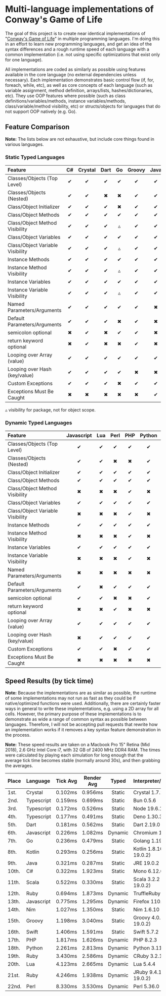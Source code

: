 # Multi-language implementations of Conway's Game of Life

The goal of this project is to create near identical implementations of "[Conway's Game of Life](http://en.wikipedia.org/wiki/Conway's_Game_of_Life)" in multiple programming languages. I'm doing this in an effort to learn new programming languages, and get an idea of the syntax differences and a rough runtime speed of each language with a common implementation (i.e. not using specific optimizations that exist only for one language).

All implementations are coded as similarly as possible using features available in the core language (no external dependencies unless necessary). Each implementation demonstrates basic control flow (if, for, foreach, while, etc), as well as core concepts of each language (such as variable assignment, method definition, arrays/lists, hashes/dictionaries, etc). They use OOP features where possible (such as class definitions/variables/methods, instance variables/methods, class/variable/method visibility, etc) or structs/objects for languages that do not support OOP natively (e.g. Go).

## Feature Comparison

**Note:** The lists below are not exhaustive, but include core things found in various languages.

### Static Typed Languages

| Feature                          | C#  | Crystal | Dart | Go  | Groovy | Java | Kotlin | Nim | Scala | Swift | TypeScript |
| :------------------------------- | :-: | :-----: | :--: | :-: | :----: | :--: | :----: | :-: | :---: | :---: | :--------: |
| Classes/Objects (Top Level)      |  ✔  |    ✔    |  ✔   |  ✔  |   ✔    |  ✔   |   ✔    |  ✔  |   ✔   |   ✔   |     ✔      |
| Classes/Objects (Nested)         |  ✔  |    ✔    |  ✖   |  ✖  |   ✔    |  ✔   |   ✔    |  ✖  |   ✔   |   ✖   |     ✔      |
| Class/Object Initializer         |  ✔  |    ✔    |  ✔   |  ✖  |   ✔    |  ✔   |   ✔    |  ✖  |   ✔   |   ✔   |     ✔      |
| Class/Object Methods             |  ✔  |    ✔    |  ✔   |  ✔  |   ✔    |  ✔   |   ✔    |  ✖  |   ✔   |   ✔   |     ✔      |
| Class/Object Method Visibility   |  ✔  |    ✔    |  ✔   |  ▵  |   ✔    |  ✔   |   ✔    |  ✖  |   ✔   |   ✔   |     ✔      |
| Class/Object Variables           |  ✔  |    ✔    |  ✔   |  ✔  |   ✔    |  ✔   |   ✔    |  ✖  |   ✔   |   ✖   |     ✔      |
| Class/Object Variable Visibility |  ✔  |    ✔    |  ✔   |  ▵  |   ✔    |  ✔   |   ✔    |  ✖  |   ✔   |   ✖   |     ✔      |
| Instance Methods                 |  ✔  |    ✔    |  ✔   |  ✔  |   ✔    |  ✔   |   ✔    |  ✔  |   ✔   |   ✔   |     ✔      |
| Instance Method Visibility       |  ✔  |    ✔    |  ✔   |  ▵  |   ✔    |  ✔   |   ✔    |  ✔  |   ✔   |   ✔   |     ✔      |
| Instance Variables               |  ✔  |    ✔    |  ✔   |  ✔  |   ✔    |  ✔   |   ✔    |  ✔  |   ✔   |   ✔   |     ✔      |
| Instance Variable Visibility     |  ✔  |    ✔    |  ✔   |  ▵  |   ✔    |  ✔   |   ✔    |  ✔  |   ✔   |   ✔   |     ✔      |
| Named Parameters/Arguments       |  ✔  |    ✔    |  ✔   |  ✔  |   ✔    |  ✖   |   ✔    |  ✖  |   ✔   |   ✔   |     ✖      |
| Default Parameters/Arguments     |  ✔  |    ✔    |  ✔   |  ✖  |   ✔    |  ✖   |   ✔    |  ✔  |   ✔   |   ✔   |     ✔      |
| semicolon optional               |  ✖  |    ✔    |  ✖   |  ✔  |   ✔    |  ✖   |   ✔    |  ✔  |   ✔   |   ✔   |     ✔      |
| return keyword optional          |  ✖  |    ✔    |  ✖   |  ✖  |   ✔    |  ✖   |   ✖    |  ✔  |   ✔   |   ✖   |     ✖      |
| Looping over Array (value)       |  ✔  |    ✔    |  ✔   |  ✔  |   ✔    |  ✔   |   ✔    |  ✔  |   ✔   |   ✔   |     ✔      |
| Looping over Hash (key/value)    |  ✔  |    ✔    |  ✔   |  ✔  |   ✖    |  ✖   |   ✔    |  ✔  |   ✔   |   ✔   |     ✔      |
| Custom Exceptions                |  ✔  |    ✔    |  ✔   |  ✖  |   ✔    |  ✔   |   ✔    |  ✔  |   ✔   |   ✔   |     ✔      |
| Exceptions Must Be Caught        |  ✖  |    ✖    |  ✖   |  ✖  |   ✖    |  ✔   |   ✖    |  ✖  |   ✖   |   ✔   |     ✖      |

▵ visibility for package, not for object scope.

### Dynamic Typed Languages

| Feature                          | Javascript | Lua | Perl | PHP | Python | Ruby |
| :------------------------------- | :--------: | :-: | :--: | :-: | :----: | :--: |
| Classes/Objects (Top Level)      |     ✔      |  ✔  |  ✔   |  ✔  |   ✔    |  ✔   |
| Classes/Objects (Nested)         |     ✔      |  ✔  |  ✖   |  ✖  |   ✔    |  ✔   |
| Class/Object Initializer         |     ✔      |  ✔  |  ✔   |  ✔  |   ✔    |  ✔   |
| Class/Object Methods             |     ✔      |  ✔  |  ✔   |  ✔  |   ✔    |  ✔   |
| Class/Object Method Visibility   |     ✖      |  ✖  |  ✖   |  ✔  |   ✖    |  ✔   |
| Class/Object Variables           |     ✔      |  ✔  |  ✔   |  ✔  |   ✔    |  ✔   |
| Class/Object Variable Visibility |     ✖      |  ✖  |  ✖   |  ✔  |   ✖    |  ✔   |
| Instance Methods                 |     ✔      |  ✔  |  ✔   |  ✔  |   ✔    |  ✔   |
| Instance Method Visibility       |     ✖      |  ✖  |  ✖   |  ✔  |   ✖    |  ✔   |
| Instance Variables               |     ✔      |  ✔  |  ✔   |  ✔  |   ✔    |  ✔   |
| Instance Variable Visibility     |     ✖      |  ✖  |  ✖   |  ✔  |   ✖    |  ✔   |
| Named Parameters/Arguments       |     ✖      |  ✖  |  ✖   |  ✖  |   ✖    |  ✔   |
| Default Parameters/Arguments     |     ✔      |  ✖  |  ✔   |  ✔  |   ✔    |  ✔   |
| semicolon optional               |     ✔      |  ✔  |  ✖   |  ✖  |   ✔    |  ✔   |
| return keyword optional          |     ✖      |  ✖  |  ✔   |  ✖  |   ✖    |  ✔   |
| Looping over Array (value)       |     ✔      |  ✔  |  ✔   |  ✔  |   ✔    |  ✔   |
| Looping over Hash (key/value)    |     ✖      |  ✔  |  ✔   |  ✔  |   ✔    |  ✔   |
| Custom Exceptions                |     ✔      |  ✔  |  ✖   |  ✔  |   ✔    |  ✔   |
| Exceptions Must Be Caught        |     ✖      |  ✖  |  ✖   |  ✖  |   ✖    |  ✖   |

## Speed Results (by tick time)

**Note:** Because the implementations are as similar as possible, the runtime of some implementations may not run as fast as they could be if native/optimized functions were used. Additionally, there are certainly faster ways in general to write these implementations, e.g. using a 2D array for all cells. However, the primary purpose of these implementations is to demonstrate as wide a range of common syntax as possible between languages. Therefore, I will not be accepting pull requests that rewrite how an implementation works if it removes a key syntax feature demonstration in the process.

**Note:** These speed results are taken on a Macbook Pro 15" Retina (Mid 2018), 2.6 GHz Intel Core i7, with 32 GB of 2400 MHz DDR4 RAM. The times were calculated by playing each simulation for long enough that the average tick time becomes stable (normally around 30s), and then grabbing the averages.

| Place | Language   | Tick Avg | Render Avg |  Typed  | Interpreter/Runtime        |
| :---- | :--------- | :------: | :--------: | :-----: | :------------------------- |
| 1st.  | Crystal    | 0.102ms  |  0.956ms   | Static  | Crystal 1.7.2              |
| 2nd.  | Typescript | 0.159ms  |  0.699ms   | Static  | Bun 0.5.6                  |
| 3rd.  | Typescript | 0.172ms  |  0.526ms   | Static  | Node 19.6.1                |
| 4th.  | Typescript | 0.177ms  |  0.491ms   | Static  | Deno 1.30.3                |
| 5th.  | Dart       | 0.181ms  |  0.562ms   | Static  | Dart 2.19.0                |
| 6th.  | Javascript | 0.226ms  |  1.082ms   | Dynamic | Chromium 110               |
| 7th.  | Go         | 0.236ms  |  0.479ms   | Static  | Golang 1.19.6              |
| 8th.  | Kotlin     | 0.293ms  |  0.256ms   | Static  | Kotlin 1.8.10 (JRE 19.0.2) |
| 9th.  | Java       | 0.321ms  |  0.287ms   | Static  | JRE 19.0.2                 |
| 10th. | C#         | 0.322ms  |  1.923ms   | Static  | Mono 6.12.0.182            |
| 11th. | Scala      | 0.522ms  |  0.330ms   | Static  | Scala 3.2.2 (JRE 19.0.2)   |
| 12th. | Ruby       | 0.694ms  |  1.873ms   | Dynamic | TruffleRuby 22.3.1         |
| 13th. | Javascript | 0.775ms  |  1.295ms   | Dynamic | Firefox 110.0              |
| 14th. | Nim        | 1.027ms  |  1.350ms   | Static  | Nim 1.6.10                 |
| 15th. | Groovy     | 1.198ms  |  3.040ms   | Static  | Groovy 4.0.9 (JRE 19.0.2)  |
| 16th. | Swift      | 1.406ms  |  1.591ms   | Static  | Swift 5.7.2                |
| 17th. | PHP        | 1.817ms  |  1.626ms   | Dynamic | PHP 8.2.3                  |
| 18th. | Python     | 2.261ms  |  2.813ms   | Dynamic | Python 3.11.2              |
| 19th. | Ruby       | 3.430ms  |  2.586ms   | Dynamic | CRuby 3.2.1 (w/JIT)        |
| 20th. | Lua        | 4.123ms  |  2.665ms   | Dynamic | Lua 5.4.4                  |
| 21st. | Ruby       | 4.246ms  |  1.938ms   | Dynamic | JRuby 9.4.1.0 (JRE 19.0.2) |
| 22nd. | Perl       | 8.330ms  |  3.530ms   | Dynamic | Perl 5.36.0                |
